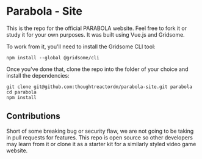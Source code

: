 # Parabola - Site
This is the repo for the official PARABOLA website. Feel free to fork it or study it for your own purposes. It was 
built using Vue.js and Gridsome.

To work from it, you'll need to install the Gridsome CLI tool:
```
npm install --global @gridsome/cli
```

Once you've done that, clone the repo into the folder of your choice and install the dependencies:
```
git clone git@github.com:thoughtreactordm/parabola-site.git parabola
cd parabola
npm install
```

## Contributions
Short of some breaking bug or security flaw, we are not going to be taking in pull requests for features. This repo 
is open source so other developers may learn from it or clone it as a starter kit for a similarly styled video game 
website.
